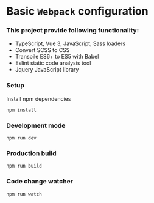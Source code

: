 # Basic `Webpack` configuration

### This project provide following functionality:
- TypeScript, Vue 3, JavaScript, Sass loaders
- Convert SCSS to CSS
- Transpile ES6+ to ES5 with Babel
- Eslint static code analysis tool
- Jquery JavaScript library

### Setup
Install npm dependencies
```
npm install
```

### Development mode
`npm run dev`

### Production build
`npm run build`

### Code change watcher
`npm run watch`